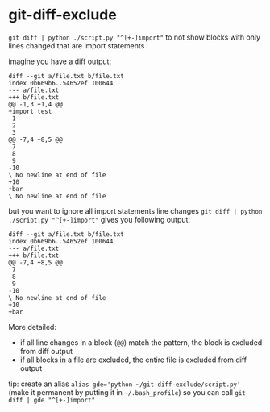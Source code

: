 # git-diff-exclude
`git diff | python ./script.py "^[+-]import"` to not show blocks with only lines changed that are import statements

imagine you have a diff output:
```
diff --git a/file.txt b/file.txt
index 0b669b6..54652ef 100644
--- a/file.txt
+++ b/file.txt
@@ -1,3 +1,4 @@
+import test
 1
 2
 3
@@ -7,4 +8,5 @@
 7
 8
 9
-10
\ No newline at end of file
+10
+bar
\ No newline at end of file
```

but you want to ignore all import statements line changes
`git diff | python ./script.py "^[+-]import"` gives you following output:

```
diff --git a/file.txt b/file.txt
index 0b669b6..54652ef 100644
--- a/file.txt
+++ b/file.txt
@@ -7,4 +8,5 @@
 7
 8
 9
-10
\ No newline at end of file
+10
+bar
```

More detailed: 
* if all line changes in a block (`@@`) match the pattern, the block is excluded from diff output
* if all blocks in a file are excluded, the entire file is excluded from diff output

tip: create an alias
`alias gde='python ~/git-diff-exclude/script.py'` (make it permanent by putting it in `~/.bash_profile`)
so you can call `git diff | gde "^[+-]import"`